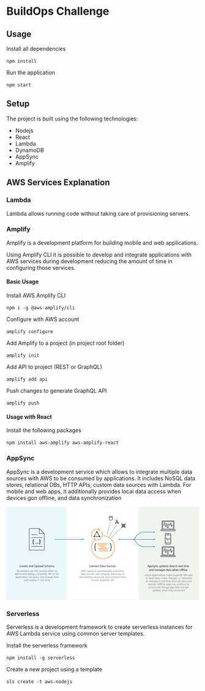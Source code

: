 # BuildOps Challenge

## Usage

Install all dependencies

`npm install`

Run the application

`npm start`

## Setup

The project is built using the following technologies:

- Nodejs
- React
- Lambda
- DynamoDB
- AppSync
- Amplify

## AWS Services Explanation

### Lambda

Lambda allows running code without taking care of provisioning servers.

### Amplify

Amplify is a development platform for building mobile and web applications.

Using Amplify CLI it is possible to develop and integrate applications with AWS services during development
reducing the amount of time in configuring those services.

#### Basic Usage

Install AWS Amplify CLI

`npm i -g @aws-amplify/cli`

Configure with AWS account

`amplify configure`

Add Amplify to a project (in project root folder)

`amplify init`

Add API to project (REST or GraphQL)

`amplify add api`

Push changes to generate GraphQL API

`amplify push`

#### Usage with React

Install the following packages

`npm install aws-amplify aws-amplify-react`

### AppSync

AppSync is a development service which allows to integrate multiple data sources with AWS to be consumed by applications.
It includes NoSQL data stores, relational DBs, HTTP APIs, custom data sources with Lambda.
For mobile and web apps, it additionally provides local data access when devices gon offline, and data synchronization

![How it works](aws-appsync-arch.png)

### Serverless

Serverless is a development framework to create serverless instances for AWS Lambda service using common server templates.

Install the serverless framework

`npm install -g serverless`

Create a new project using a template

`sls create -t aws-nodejs`
